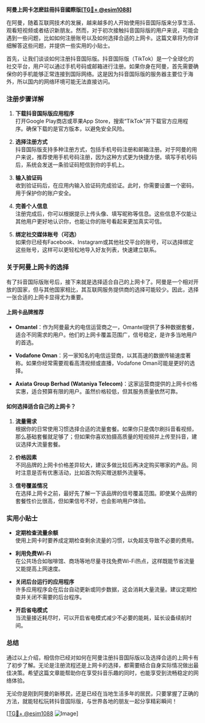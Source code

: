 **阿曼上网卡怎麽註冊抖音國際版[[TG💪+ @esim1088](https://t.me/s/esim1088)]**

在阿曼，随着互联网技术的发展，越来越多的人开始使用抖音国际版来分享生活、观看短视频或者结识新朋友。然而，对于初次接触抖音国际版的用户来说，可能会遇到一些问题，比如如何注册账号以及如何选择合适的上网卡。这篇文章将为你详细解答这些问题，并提供一些实用的小贴士。

首先，让我们谈谈如何注册抖音国际版。抖音国际版（TikTok）是一个全球化的社交平台，用户可以通过手机号码或邮箱进行注册。如果你身在阿曼，首先需要确保你的手机能够正常连接到国际网络。这是因为抖音国际版的服务器主要位于海外，所以国内的网络环境可能无法直接访问。

### 注册步骤详解

1. **下载抖音国际版应用程序**  
   打开Google Play商店或苹果App Store，搜索“TikTok”并下载官方应用程序。确保下载的是官方版本，以避免安全风险。

2. **选择注册方式**  
   抖音国际版支持多种注册方式，包括手机号码注册和邮箱注册。对于阿曼的用户来说，推荐使用手机号码注册，因为这种方式更为快捷方便。填写手机号码后，系统会发送一条验证码短信到你的手机上。

3. **输入验证码**  
   收到验证码后，在应用内输入验证码完成验证。此时，你需要设置一个密码，用于保护你的账户安全。

4. **完善个人信息**  
   注册完成后，你可以根据提示上传头像、填写昵称等信息。这些信息不仅能让其他用户更好地认识你，也能让你的账号看起来更加真实可信。

5. **绑定社交媒体账号（可选）**  
   如果你已经有Facebook、Instagram或其他社交平台的账号，可以选择绑定这些账号，这样可以更轻松地导入好友列表，快速建立联系。

### 关于阿曼上网卡的选择

有了抖音国际版账号后，接下来就是选择适合自己的上网卡了。阿曼是一个相对开放的国家，但与其他国家相比，其互联网服务提供商的选择可能较少。因此，选择一张合适的上网卡显得尤为重要。

#### 上网卡品牌推荐

- **Omantel**：作为阿曼最大的电信运营商之一，Omantel提供了多种数据套餐，适合不同需求的用户。他们的上网卡覆盖范围广，信号稳定，是许多当地用户的首选。
  
- **Vodafone Oman**：另一家知名的电信运营商，以其高速的数据传输速度著称。如果你经常需要观看高清视频或直播，Vodafone Oman可能是更好的选择。

- **Axiata Group Berhad (Wataniya Telecom)**：这家运营商提供的上网卡价格实惠，适合预算有限的用户。虽然价格较低，但其服务质量依然可靠。

#### 如何选择适合自己的上网卡？

1. **流量需求**  
   根据你的日常使用习惯选择合适的流量套餐。如果你只是偶尔刷抖音看视频，那么基础套餐就足够了；但如果你喜欢拍摄高质量的短视频并上传至抖音，建议选择大流量套餐。

2. **价格因素**  
   不同品牌的上网卡价格差异较大，建议多做比较后再决定购买哪家的产品。同时注意是否有优惠活动，比如首次购买赠送额外流量等。

3. **信号覆盖情况**  
   在选择上网卡之前，最好先了解一下该品牌的信号覆盖范围。即使某个品牌的套餐性价比很高，但如果信号不好，也会影响用户体验。

### 实用小贴士

- **定期检查流量余额**  
   使用上网卡时要养成定期检查剩余流量的习惯，以免超支导致不必要的费用。

- **利用免费Wi-Fi**  
   在公共场合如咖啡馆、商场等地尽量寻找免费Wi-Fi热点，这样既能节省流量又能提高上网速度。

- **关闭后台运行的应用程序**  
   许多应用程序会在后台自动更新或同步数据，这会消耗大量流量。建议定期检查并关闭不需要的后台程序。

- **开启省电模式**  
   当流量接近耗尽时，可以开启省电模式减少不必要的能耗，延长设备续航时间。

### 总结

通过以上介绍，相信你已经对如何在阿曼注册抖音国际版以及选择合适的上网卡有了初步了解。无论是注册流程还是上网卡的选择，都需要结合自身实际情况做出最佳决策。希望这篇文章能帮助你在享受抖音乐趣的同时，也能享受到流畅稳定的网络体验。

无论你是刚到阿曼的新移民，还是已经在当地生活多年的居民，只要掌握了正确的方法，就能轻松玩转抖音国际版，与世界各地的朋友一起分享精彩瞬间！  

[[TG💪+ @esim1088](https://t.me/s/esim1088) ![Image](https://i.postimg.cc/4NQfJmqS/Snipaste-2025-05-13-00-14-12.png)]